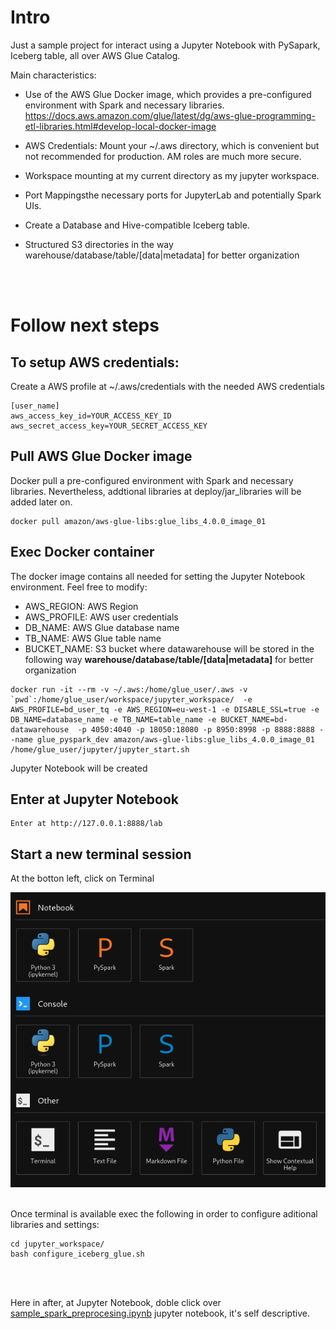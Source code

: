 
# Intro
Just a sample project for interact using a Jupyter Notebook with PySapark, Iceberg table, all over AWS Glue Catalog.  

Main characteristics:

- Use of the AWS Glue Docker image, which provides a pre-configured environment with Spark and necessary libraries.
https://docs.aws.amazon.com/glue/latest/dg/aws-glue-programming-etl-libraries.html#develop-local-docker-image

- AWS Credentials: Mount your ~/.aws directory, which is convenient but not recommended for production. AM roles are much more secure.

- Workspace mounting at my current directory as my jupyter workspace.

- Port Mappingsthe necessary ports for JupyterLab and potentially Spark UIs.

- Create a Database and Hive-compatible Iceberg table.

- Structured S3 directories in the way warehouse/database/table/[data|metadata] for better organization
<br/>
<br/>

# Follow next steps

## To setup AWS credentials:
Create a AWS profile at ~/.aws/credentials with the needed AWS credentials
```commandline
[user_name]
aws_access_key_id=YOUR_ACCESS_KEY_ID
aws_secret_access_key=YOUR_SECRET_ACCESS_KEY
```


## Pull AWS Glue Docker image
Docker pull a pre-configured environment with Spark and necessary libraries. Nevertheless, addtional libraries at deploy/jar_libraries will be added later on.
```commandline
docker pull amazon/aws-glue-libs:glue_libs_4.0.0_image_01
```

## Exec Docker container
The docker image contains all needed for setting the Jupyter Notebook environment. Feel free to modify:
- AWS_REGION: AWS Region
- AWS_PROFILE: AWS user credentials 
- DB_NAME: AWS Glue database name
- TB_NAME: AWS Glue table name
- BUCKET_NAME: S3 bucket where datawarehouse will be stored in the following way **warehouse/database/table/[data|metadata]** for better organization

```commandline
docker run -it --rm -v ~/.aws:/home/glue_user/.aws -v `pwd`:/home/glue_user/workspace/jupyter_workspace/  -e AWS_PROFILE=bd_user_tq -e AWS_REGION=eu-west-1 -e DISABLE_SSL=true -e DB_NAME=database_name -e TB_NAME=table_name -e BUCKET_NAME=bd-datawarehouse  -p 4050:4040 -p 18050:18080 -p 8950:8998 -p 8888:8888 --name glue_pyspark_dev amazon/aws-glue-libs:glue_libs_4.0.0_image_01 /home/glue_user/jupyter/jupyter_start.sh
```
Jupyter Notebook will be created

## Enter at Jupyter Notebook
```commandline
Enter at http://127.0.0.1:8888/lab
```

## Start a new terminal session
At the botton left, click on Terminal

![alt text](image.png)

<br/>
Once terminal is available exec the following in order to configure aditional libraries and settings:

```commandline
cd jupyter_workspace/
bash configure_iceberg_glue.sh
```
<br/>
<br/>

Here in after, at Jupyter Notebook, doble click over [sample_spark_preprocesing.ipynb](sample_spark_preprocesing.ipynb) jupyter notebook, it's self descriptive.
